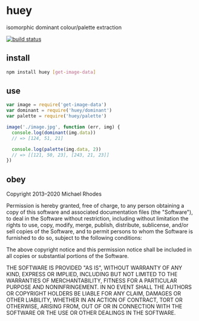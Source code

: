 # huey
isomorphic dominant colour/palette extraction

[![build status](https://travis-ci.org/michaelrhodes/huey.svg?branch=master)](https://travis-ci.org/michaelrhodes/huey)

## install
```sh
npm install huey [get-image-data]
```

## use
```js
var image = require('get-image-data')
var dominant = require('huey/dominant')
var palette = require('huey/palette')

image('./image.jpg', function (err, img) {
  console.log(dominant(img.data))
  // => [124, 51, 21]

  console.log(palette(img.data, 2))
  // => [[121, 50, 23], [243, 21, 23]]
})
```

## obey
Copyright 2013–2020 Michael Rhodes

Permission is hereby granted, free of charge, to any person obtaining a copy of this software and associated documentation files (the "Software"), to deal in the Software without restriction, including without limitation the rights to use, copy, modify, merge, publish, distribute, sublicense, and/or sell copies of the Software, and to permit persons to whom the Software is furnished to do so, subject to the following conditions:

The above copyright notice and this permission notice shall be included in all copies or substantial portions of the Software.

THE SOFTWARE IS PROVIDED "AS IS", WITHOUT WARRANTY OF ANY KIND, EXPRESS OR IMPLIED, INCLUDING BUT NOT LIMITED TO THE WARRANTIES OF MERCHANTABILITY, FITNESS FOR A PARTICULAR PURPOSE AND NONINFRINGEMENT. IN NO EVENT SHALL THE AUTHORS OR COPYRIGHT HOLDERS BE LIABLE FOR ANY CLAIM, DAMAGES OR OTHER LIABILITY, WHETHER IN AN ACTION OF CONTRACT, TORT OR OTHERWISE, ARISING FROM, OUT OF OR IN CONNECTION WITH THE SOFTWARE OR THE USE OR OTHER DEALINGS IN THE SOFTWARE.
